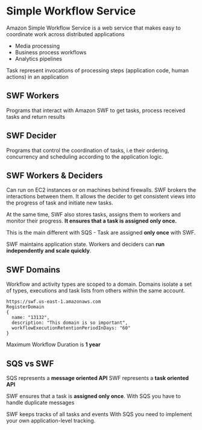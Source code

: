 # Simple Workflow Service

Amazon Simple Workflow Service is a web service that makes easy to coordinate work across distributed applications

- Media processing
- Business process workflows
- Analytics pipelines

Task represent invocations of processing steps (application code, human actions) in an application

## SWF Workers

Programs that interact with Amazon SWF to get tasks, process received tasks and return results

## SWF Decider

Programs that control the coordination of tasks, i.e their ordering, concurrency and scheduling according to the application logic.

## SWF Workers & Deciders

Can run on EC2 instances or on machines behind firewalls. SWF brokers the interactions between them. It allows the decider to get consistent views into the progress of task and initiate new tasks.

At the same time, SWF also stores tasks, assigns them to workers and monitor their progress. **It ensures that a task is assigned only once.**

This is the main different with SQS - Task are assigned **only once** with SWF.

SWF maintains application state. Workers and deciders can **run independently and scale quickly**.

## SWF Domains

Workflow and activity types are scoped to a domain. Domains isolate a set of types, executions and task lists from others within the same account.

```
https://swf.us-east-1.amazonaws.com
RegisterDomain
{
  name: "13132",
  description: "This domain is so important",
  workflowExecutionRetentionPeriodInDays: "60"  
}
```

Maximum Workflow Duration is **1 year**

## SQS vs SWF

SQS represents a **message oriented API**
SWF represents a **task oriented API**

SWF ensures that a task is **assigned only once**.
With SQS you have to handle duplicate messages

SWF keeps tracks of all tasks and events
With SQS you need to implement your own application-level tracking.
